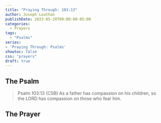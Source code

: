 ```yaml
---
title: "Praying Through: 103:13"
author: Joseph Louthan
publishDate: 2023-05-20T00:00:00-05:00
categories:
  - Prayers
tags:
  - "Psalms"
series:
- 'Praying Through: Psalms'
showtoc: false
css: "prayers"
draft: true
---
```

## The Psalm

>Psalm 103:13 (CSB) As a father has compassion on his children, so the LORD has compassion on those who fear him. 

## The Prayer

<div style="font-variant: small-caps;">

</div>

```text

```
